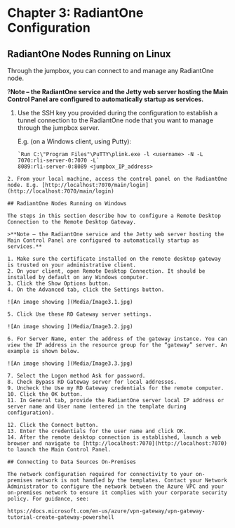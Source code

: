 # Chapter 3: RadiantOne Configuration

## RadiantOne Nodes Running on Linux

Through the jumpbox, you can connect to and manage any RadiantOne node.

?**Note – the RadiantOne service and the Jetty web server hosting the Main Control Panel are configured to automatically startup as services.**

1. Use the SSH key you provided during the configuration to establish a tunnel connection to the RadiantOne node that you want to manage through the jumpbox server.

    E.g. (on a Windows client, using Putty):
    ```
    `Run C:\"Program Files"\PuTTY\plink.exe -l <username> -N -L 7070:rli-server-0:7070 -L`
    8089:rli-server-0:8089 <jumpbox_IP_address>
```
2. From your local machine, access the control panel on the RadiantOne node. E.g. [http://localhost:7070/main/login](http://localhost:7070/main/login)

## RadiantOne Nodes Running on Windows

The steps in this section describe how to configure a Remote Desktop Connection to the Remote Desktop Gateway.

>**Note – the RadiantOne service and the Jetty web server hosting the Main Control Panel are configured to automatically startup as services.**

1. Make sure the certificate installed on the remote desktop gateway is trusted on your administrative client.
2. On your client, open Remote Desktop Connection. It should be installed by default on any Windows computer.
3. Click the Show Options button.
4. On the Advanced tab, click the Settings button.

![An image showing ](Media/Image3.1.jpg)

5. Click Use these RD Gateway server settings.

![An image showing ](Media/Image3.2.jpg)

6. For Server Name, enter the address of the gateway instance. You can view the IP address in the resource group for the “gateway” server. An example is shown below.

![An image showing ](Media/Image3.3.jpg)

7. Select the Logon method Ask for password.
8. Check Bypass RD Gateway server for local addresses.
9. Uncheck the Use my RD Gateway credentials for the remote computer.
10. Click the OK button.
11. In General tab, provide the RadiantOne server local IP address or server name and User name (entered in the template during configuration).

12. Click the Connect button.
13. Enter the credentials for the user name and click OK.
14. After the remote desktop connection is established, launch a web browser and navigate to [http://localhost:7070](http://localhost:7070) to launch the Main Control Panel.

## Connecting to Data Sources On-Premises

The network configuration required for connectivity to your on-premises network is not handled by the templates. Contact your Network Administrator to configure the network between the Azure VPC and your on-premises network to ensure it complies with your corporate security policy. For guidance, see:

https://docs.microsoft.com/en-us/azure/vpn-gateway/vpn-gateway-tutorial-create-gateway-powershell
